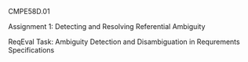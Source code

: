 CMPE58D.01

Assignment 1: Detecting and Resolving Referential Ambiguity

ReqEval Task: Ambiguity Detection and Disambiguation in Requrements Specifications
